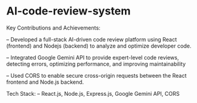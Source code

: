# AI-code-review-system


Key Contributions and Achievements:

– Developed a full-stack AI-driven code review platform using React (frontend) and Nodejs (backend) to analyze and
optimize developer code.


– Integrated Google Gemini API to provide expert-level code reviews, detecting errors, optimizing performance, and
improving maintainability


– Used CORS to enable secure cross-origin requests between the React frontend and Node.js backend.

Tech Stack:
– React.js, Node.js, Express.js, Google Gemini API, CORS
